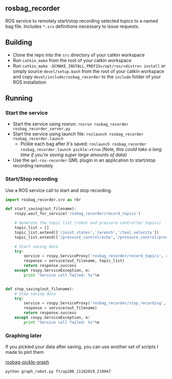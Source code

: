 ## rosbag_recorder

ROS service to remotely start/stop recording selected topics to a named bag file.
Includes `*.srv` definitions necessary to issue requests.

## Building

 - Clone the repo into the `src` directory of your catkin workspace
 - Run `catkin_make` from the root of your catkin workspace
 - Run `catkin_make -DCMAKE_INSTALL_PREFIX=/opt/ros/<distro> install` or simply source `devel/setup.bash` from the root of your catkin workspace and copy `devel/include/rosbag_recorder` to the `include` folder of your ROS installation
 
## Running
### Start the service
- Start the service using rosrun: `rosrun rosbag_recorder rosbag_recorder_server.py`
- Start the service using launch file: `roslaunch rosbag_recorder rosbag_recorder.launch`
    - Pickle each bag after it's saved: `roslaunch rosbag_recorder rosbag_recorder.launch pickle:=true` _(Note, this could take a long time if you're saving super large amounts of data)_
- Use the `qml-ros-recorder` QML plugin in an application to start/stop recording remotely

### Start/Stop recording
Use a ROS service call to start and stop recording.
```python
import rosbag_recorder.srv as rbr

def start_saving(out_filename):
    rospy.wait_for_service('rosbag_recorder/record_topics')

    # Generate the topic list (robot and pressure controller topics)
    topic_list = []
    topic_list.extend(['/joint_states','/wrench','/tool_velocity'])
    topic_list.extend(['/pressure_control/echo','/pressure_control/pressure_data'])

    # Start saving data
    try:
        service = rospy.ServiceProxy('rosbag_recorder/record_topics', rbr.RecordTopics)
        response = service(out_filename, topic_list)
        return response.success
    except rospy.ServiceException, e:
        print "Service call failed: %s"%e


def stop_saving(out_filename):
    # Stop saving data
    try:
        service = rospy.ServiceProxy('rosbag_recorder/stop_recording', rbr.StopRecording)
        response = service(out_filename)
        return response.success
    except rospy.ServiceException, e:
        print "Service call failed: %s"%e

```

### Graphing later
If you pickled your data after saving, you can use another set of scripts I made to plot them

[rosbag-pickle-graph](https://github.com/cbteeple/rosbag-pickle-graph)

`python graph_robot.py ft/up200_11162019_210947`
